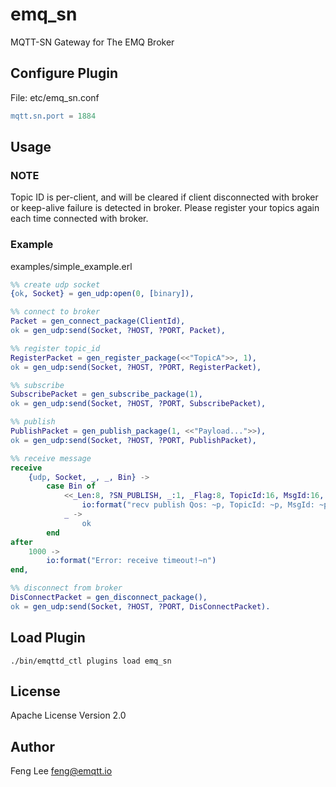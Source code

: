 emq_sn
======

MQTT-SN Gateway for The EMQ Broker

Configure Plugin
----------------

File: etc/emq_sn.conf

```erlang
mqtt.sn.port = 1884
```

## Usage

### NOTE
Topic ID is per-client, and will be cleared if client disconnected with broker or keep-alive failure is detected in broker.
Please register your topics again each time connected with broker.

### Example

examples/simple_example.erl

```erlang
%% create udp socket
{ok, Socket} = gen_udp:open(0, [binary]),

%% connect to broker
Packet = gen_connect_package(ClientId),
ok = gen_udp:send(Socket, ?HOST, ?PORT, Packet),

%% register topic_id
RegisterPacket = gen_register_package(<<"TopicA">>, 1),
ok = gen_udp:send(Socket, ?HOST, ?PORT, RegisterPacket),

%% subscribe
SubscribePacket = gen_subscribe_package(1),
ok = gen_udp:send(Socket, ?HOST, ?PORT, SubscribePacket),

%% publish
PublishPacket = gen_publish_package(1, <<"Payload...">>),
ok = gen_udp:send(Socket, ?HOST, ?PORT, PublishPacket),

%% receive message
receive
    {udp, Socket, _, _, Bin} ->
        case Bin of
            <<_Len:8, ?SN_PUBLISH, _:1, _Flag:8, TopicId:16, MsgId:16, Data/binary>> ->
                io:format("recv publish Qos: ~p, TopicId: ~p, MsgId: ~p, Data: ~p~n", [Qos, TopicId, MsgId, Data]);
            _ ->
                ok
        end
after
    1000 ->
        io:format("Error: receive timeout!~n")
end,

%% disconnect from broker
DisConnectPacket = gen_disconnect_package(),
ok = gen_udp:send(Socket, ?HOST, ?PORT, DisConnectPacket).

```

Load Plugin
-----------

```
./bin/emqttd_ctl plugins load emq_sn
```

License
-------

Apache License Version 2.0

Author
------

Feng Lee <feng@emqtt.io>

